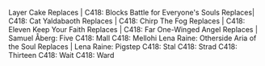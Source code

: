 Layer Cake Replaces | C418: Blocks
Battle for Everyone's Souls Replaces| C418: Cat
Yaldabaoth Replaces | C418: Chirp
The Fog Replaces | C418: Eleven
Keep Your Faith Replaces | C418: Far
One-Winged Angel Replaces | Samuel Åberg: Five
C418: Mall
C418: Mellohi
Lena Raine: Otherside
Aria of the Soul Replaces | Lena Raine: Pigstep
C418: Stal
C418: Strad
C418: Thirteen
C418: Wait
C418: Ward
